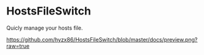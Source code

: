 # HostsFileSwitch
Quicly manage your hosts file.

https://github.com/hyzx86/HostsFileSwitch/blob/master/docs/preview.png?raw=true
